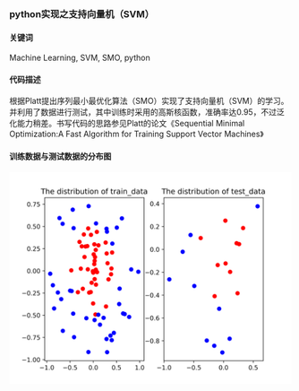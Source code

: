 ### python实现之支持向量机（SVM）
#### 关键词
Machine Learning, SVM, SMO, python
#### 代码描述
根据Platt提出序列最小最优化算法（SMO）实现了支持向量机（SVM）的学习。并利用了数据进行测试，其中训练时采用的高斯核函数，准确率达0.95，不过泛化能力稍差。书写代码的思路参见Platt的论文《Sequential Minimal Optimization:A Fast Algorithm for Training Support Vector Machines》
#### 训练数据与测试数据的分布图
![数据分布图](https://github.com/fay0505/SVM/blob/master/SVM/data_distribution.png)
